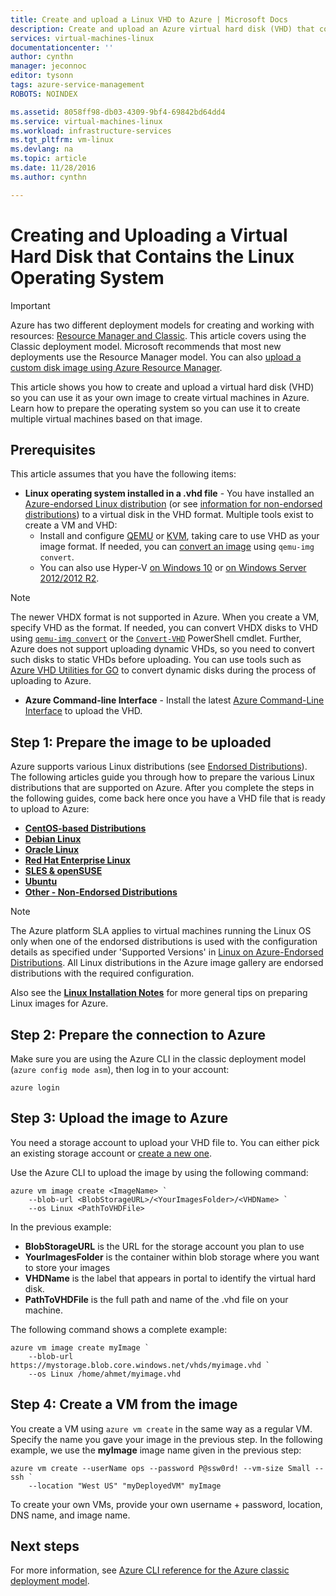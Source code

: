 ```yaml
---
title: Create and upload a Linux VHD to Azure | Microsoft Docs
description: Create and upload an Azure virtual hard disk (VHD) that contains the Linux operating system using the Classic deployment model
services: virtual-machines-linux
documentationcenter: ''
author: cynthn
manager: jeconnoc
editor: tysonn
tags: azure-service-management
ROBOTS: NOINDEX

ms.assetid: 8058ff98-db03-4309-9bf4-69842bd64dd4
ms.service: virtual-machines-linux
ms.workload: infrastructure-services
ms.tgt_pltfrm: vm-linux
ms.devlang: na
ms.topic: article
ms.date: 11/28/2016
ms.author: cynthn

---
```

# Creating and Uploading a Virtual Hard Disk that Contains the Linux Operating System
> [!IMPORTANT] 
> Azure has two different deployment models for creating and working with resources: [Resource Manager and Classic](../../../resource-manager-deployment-model.md). This article covers using the Classic deployment model. Microsoft recommends that most new deployments use the Resource Manager model. You can also [upload a custom disk image using Azure Resource Manager](../upload-vhd.md?toc=%2fazure%2fvirtual-machines%2flinux%2ftoc.json).

This article shows you how to create and upload a virtual hard disk (VHD) so you can use it as your own image to create virtual machines in Azure. Learn how to prepare the operating system so you can use it to create multiple virtual machines based on that image. 


## Prerequisites
This article assumes that you have the following items:

* **Linux operating system installed in a .vhd file** - You have installed an [Azure-endorsed Linux distribution](../endorsed-distros.md?toc=%2fazure%2fvirtual-machines%2flinux%2ftoc.json) (or see [information for non-endorsed distributions](../create-upload-generic.md?toc=%2fazure%2fvirtual-machines%2flinux%2ftoc.json)) to a virtual disk in the VHD format. Multiple tools exist to create a VM and VHD:
  * Install and configure [QEMU](https://en.wikibooks.org/wiki/QEMU/Installing_QEMU) or [KVM](http://www.linux-kvm.org/page/RunningKVM), taking care to use VHD as your image format. If needed, you can [convert an image](https://en.wikibooks.org/wiki/QEMU/Images#Converting_image_formats) using `qemu-img convert`.
  * You can also use Hyper-V [on Windows 10](https://msdn.microsoft.com/virtualization/hyperv_on_windows/quick_start/walkthrough_install) or [on Windows Server 2012/2012 R2](https://technet.microsoft.com/library/hh846766.aspx).

> [!NOTE]
> The newer VHDX format is not supported in Azure. When you create a VM, specify VHD as the format. If needed, you can convert VHDX disks to VHD using [`qemu-img convert`](https://en.wikibooks.org/wiki/QEMU/Images#Converting_image_formats) or the [`Convert-VHD`](https://technet.microsoft.com/library/hh848454.aspx) PowerShell cmdlet. Further, Azure does not support uploading dynamic VHDs, so you need to convert such disks to static VHDs before uploading. You can use tools such as [Azure VHD Utilities for GO](https://github.com/Microsoft/azure-vhd-utils-for-go) to convert dynamic disks during the process of uploading to Azure.

* **Azure Command-line Interface** - Install the latest [Azure Command-Line Interface](https://docs.microsoft.com/cli/azure/get-started-with-az-cli2) to upload the VHD.

<a id="prepimage"> </a>

## Step 1: Prepare the image to be uploaded
Azure supports various Linux distributions (see [Endorsed Distributions](../endorsed-distros.md?toc=%2fazure%2fvirtual-machines%2flinux%2ftoc.json)). The following articles guide you through how to prepare the various Linux distributions that are supported on Azure. After you complete the steps in the following guides, come back here once you have a VHD file that is ready to upload to Azure:

* **[CentOS-based Distributions](../create-upload-centos.md?toc=%2fazure%2fvirtual-machines%2flinux%2ftoc.json)**
* **[Debian Linux](../debian-create-upload-vhd.md?toc=%2fazure%2fvirtual-machines%2flinux%2ftoc.json)**
* **[Oracle Linux](../oracle-create-upload-vhd.md?toc=%2fazure%2fvirtual-machines%2flinux%2ftoc.json)**
* **[Red Hat Enterprise Linux](../redhat-create-upload-vhd.md?toc=%2fazure%2fvirtual-machines%2flinux%2ftoc.json)**
* **[SLES & openSUSE](../suse-create-upload-vhd.md?toc=%2fazure%2fvirtual-machines%2flinux%2ftoc.json)**
* **[Ubuntu](../create-upload-ubuntu.md?toc=%2fazure%2fvirtual-machines%2flinux%2ftoc.json)**
* **[Other - Non-Endorsed Distributions](../create-upload-generic.md?toc=%2fazure%2fvirtual-machines%2flinux%2ftoc.json)**

> [!NOTE]
> The Azure platform SLA applies to virtual machines running the Linux OS only when one of the endorsed distributions is used with the configuration details as specified under 'Supported Versions' in [Linux on Azure-Endorsed Distributions](../endorsed-distros.md?toc=%2fazure%2fvirtual-machines%2flinux%2ftoc.json). All Linux distributions in the Azure image gallery are endorsed distributions with the required configuration.
> 
> 

Also see the **[Linux Installation Notes](../create-upload-generic.md#general-linux-installation-notes)** for more general tips on preparing Linux images for Azure.

<a id="connect"> </a>

## Step 2: Prepare the connection to Azure
Make sure you are using the Azure CLI in the classic deployment model (`azure config mode asm`), then log in to your account:

```azurecli
azure login
```


<a id="upload"> </a>

## Step 3: Upload the image to Azure
You need a storage account to upload your VHD file to. You can either pick an existing storage account or [create a new one](../../../storage/common/storage-create-storage-account.md).

Use the Azure CLI to upload the image by using the following command:

```azurecli
azure vm image create <ImageName> `
    --blob-url <BlobStorageURL>/<YourImagesFolder>/<VHDName> `
    --os Linux <PathToVHDFile>
```

In the previous example:

* **BlobStorageURL** is the URL for the storage account you plan to use
* **YourImagesFolder** is the container within blob storage where you want to store your images
* **VHDName** is the label that appears in portal to identify the virtual hard disk.
* **PathToVHDFile** is the full path and name of the .vhd file on your machine.

The following command shows a complete example:

```azurecli
azure vm image create myImage `
    --blob-url https://mystorage.blob.core.windows.net/vhds/myimage.vhd `
    --os Linux /home/ahmet/myimage.vhd
```

## Step 4: Create a VM from the image
You create a VM using `azure vm create` in the same way as a regular VM. Specify the name you gave your image in the previous step. In the following example, we use the **myImage** image name given in the previous step:

```azurecli
azure vm create --userName ops --password P@ssw0rd! --vm-size Small --ssh `
    --location "West US" "myDeployedVM" myImage
```

To create your own VMs, provide your own username + password, location, DNS name, and image name.

## Next steps
For more information, see [Azure CLI reference for the Azure classic deployment model](https://docs.microsoft.com/cli/azure/get-started-with-az-cli2).

[Step 1: Prepare the image to be uploaded]:#prepimage
[Step 2: Prepare the connection to Azure]:#connect
[Step 3: Upload the image to Azure]:#upload
